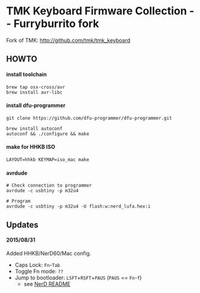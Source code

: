 TMK Keyboard Firmware Collection -- Furryburrito fork
=====================================================
Fork of TMK: <http://github.com/tmk/tmk_keyboard>

HOWTO
-------
#### install toolchain
~~~
brew tap osx-cross/avr
brew install avr-libc
~~~

#### install dfu-programmer
~~~
git clone https://github.com/dfu-programmer/dfu-programmer.git
~~~

~~~
brew install autoconf
autoconf && ./configure && make
~~~

#### make for HHKB ISO
~~~
LAYOUT=hhkb KEYMAP=iso_mac make
~~~

#### avrdude
~~~
# Check connection to programmer
avrdude -c usbtiny -p m32u4

# Program
avrdude -c usbtiny -p m32u4 -U flash:w:nerd_lufa.hex:i
~~~

Updates
-------
#### 2015/08/31
Added HHKB/NerD60/Mac config.

*  Caps Lock: `Fn`-`Tab`
*  Toggle Fn mode: `??`
*  Jump to bootloader: `LSFT`+`RSFT`+`PAUS` (`PAUS` == `Fn`-`f`)
   *  see [NerD README](keyboard/nerd/README.md)
